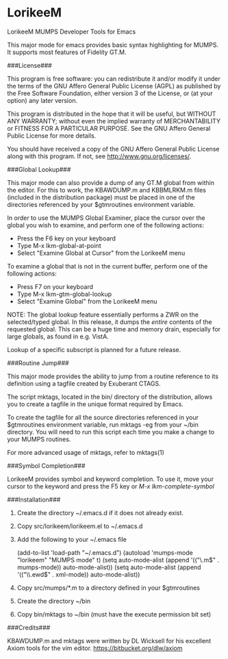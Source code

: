 LorikeeM
========

LorikeeM MUMPS Developer Tools for Emacs

This major mode for emacs provides basic syntax highlighting for MUMPS.
It supports most features of Fidelity GT.M.

###License###

This program is free software: you can redistribute it and/or modify
it under the terms of the GNU Affero General Public License (AGPL)
as published by the Free Software Foundation, either version 3 of
the License, or (at your option) any later version.

This program is distributed in the hope that it will be useful,
but WITHOUT ANY WARRANTY; without even the implied warranty of
MERCHANTABILITY or FITNESS FOR A PARTICULAR PURPOSE. See the
GNU Affero General Public License for more details.

You should have received a copy of the GNU Affero General Public License
along with this program. If not, see http://www.gnu.org/licenses/.

###Global Lookup###

This major mode can also provide a dump of any GT.M global from within the
editor. For this to work, the KBAWDUMP.m and KBBMLRKM.m files (included 
in the distribution package) must be placed in one of the directories 
referenced by your $gtmroutines environment variable.

In order to use the MUMPS Global Examiner, place the cursor over the
global you wish to examine, and perform one of the following actions:

* Press the F6 key on your keyboard 
* Type M-x lkm-global-at-point
* Select "Examine Global at Cursor" from the LorikeeM menu

To examine a global that is not in the current buffer, perform
one of the following actions:

* Press F7 on your keyboard
* Type M-x lkm-gtm-global-lookup
* Select "Examine Global" from the LorikeeM menu

NOTE: The global lookup feature essentially performs
a ZWR on the selected/typed global. In this release,
it dumps the _entire_ contents of the requested global.
This can be a huge time and memory drain, especially for
large globals, as found in e.g. VistA.

Lookup of a specific subscript is planned for a future
release.

###Routine Jump###

This major mode provides the ability to jump from a routine
reference to its definition using a tagfile created by 
Exuberant CTAGS.

The script mktags, located in the bin/ directory of the 
distribution, allows you to create a tagfile in the unique
format required by Emacs.

To create the tagfile for all the source directories referenced
in your $gtmroutines environment variable, run mktags -eg from
your ~/bin directory. You will need to run this script each time 
you make a change to your MUMPS routines.

For more advanced usage of mktags, refer to mktags(1)

###Symbol Completion###

LorikeeM provides symbol and keyword completion. To use it, 
move your cursor to the keyword and press the F5 key or 
*M-x lkm-complete-symbol*

###Installation###

1) Create the directory ~/.emacs.d if it does not already exist.

2) Copy src/lorikeem/lorikeem.el to ~/.emacs.d

3) Add the following to your ~/.emacs file

    (add-to-list 'load-path "~/.emacs.d")
    (autoload 'mumps-mode "lorikeem" "MUMPS mode" t)
    (setq auto-mode-alist (append '(("\\.m$" . mumps-mode)) auto-mode-alist))
    (setq auto-mode-alist (append '(("\\.ewd$" . xml-mode)) auto-mode-alist))

4) Copy src/mumps/*.m to a directory defined in your $gtmroutines

5) Create the directory ~/bin

6) Copy bin/mktags to ~/bin (must have the execute permission bit set)

###Credits###

KBAWDUMP.m and mktags were written by DL Wicksell for his excellent 
Axiom tools for the vim editor. https://bitbucket.org/dlw/axiom
